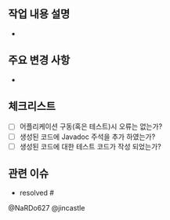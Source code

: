 ## 작업 내용 설명
- 

## 주요 변경 사항
-

## 체크리스트
- [ ] 어플리케이션 구동(혹은 테스트)시 오류는 없는가?
- [ ] 생성된 코드에 Javadoc 주석을 추가 하였는가?
- [ ] 생성된 코드에 대한 테스트 코드가 작성 되었는가?

## 관련 이슈
- resolved #

@NaRDo627 @jincastle
